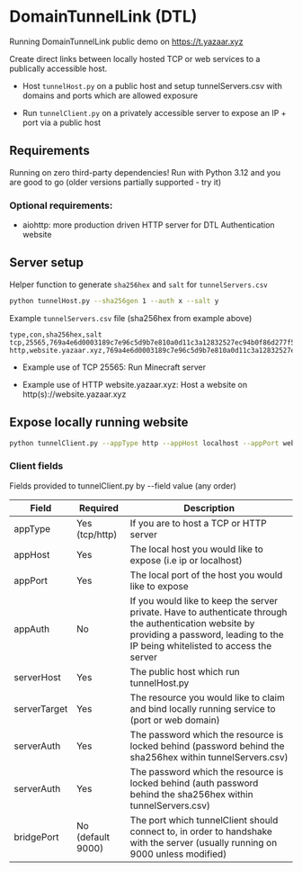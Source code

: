 # DomainTunnelLink (DTL)
Running DomainTunnelLink public demo on https://t.yazaar.xyz

Create direct links between locally hosted TCP or web services to a publically accessible host.

- Host `tunnelHost.py` on a public host and setup tunnelServers.csv with domains and ports which are allowed exposure

- Run `tunnelClient.py` on a privately accessible server to expose an IP + port via a public host

## Requirements
Running on zero third-party dependencies! Run with Python 3.12 and you are good to go (older versions partially supported - try it)

### Optional requirements:
- aiohttp: more production driven HTTP server for DTL Authentication website

## Server setup

Helper function to generate `sha256hex` and `salt` for `tunnelServers.csv`

```bash
python tunnelHost.py --sha256gen 1 --auth x --salt y
```

Example `tunnelServers.csv` file (sha256hex from example above)

```
type,con,sha256hex,salt
tcp,25565,769a4e6d0003189c7e96c5d9b7e810a0d11c3a12832527ec94b0f86d277f51ca,y
http,website.yazaar.xyz,769a4e6d0003189c7e96c5d9b7e810a0d11c3a12832527ec94b0f86d277f51ca,y
```

- Example use of TCP 25565: Run Minecraft server

- Example use of HTTP website.yazaar.xyz: Host a website on http(s)://website.yazaar.xyz

## Expose locally running website
```bash
python tunnelClient.py --appType http --appHost localhost --appPort website.yazaar.xyz --appAuth secret --serverHost yazaar.xyz --serverTarget 25565 --serverAuth 8gC44Z23Lfz
```

### Client fields
Fields provided to tunnelClient.py by --field value (any order)

| Field | Required | Description |
| ----- | -------- | ----------- |
| appType | Yes (tcp/http) | If you are to host a TCP or HTTP server |
| appHost | Yes | The local host you would like to expose (i.e ip or localhost) |
| appPort | Yes | The local port of the host you would like to expose |
| appAuth | No | If you would like to keep the server private. Have to authenticate through the authentication website by providing a password, leading to the IP being whitelisted to access the server |
| serverHost | Yes | The public host which run tunnelHost.py |
| serverTarget | Yes | The resource you would like to claim and bind locally running service to (port or web domain) |
| serverAuth | Yes | The password which the resource is locked behind (password behind the sha256hex within tunnelServers.csv) |
| serverAuth | Yes | The password which the resource is locked behind (auth password behind the sha256hex within tunnelServers.csv) |
| bridgePort | No (default 9000) | The port which tunnelClient should connect to, in order to handshake with the server (usually running on 9000 unless modified) |

